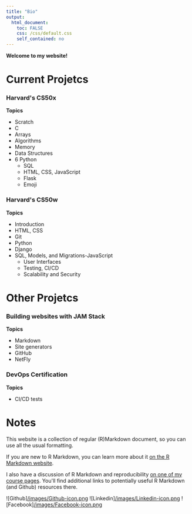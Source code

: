 ```yaml
---
title: "Bio"
output: 
  html_document:
    toc: FALSE
    css: /css/default.css
    self_contained: no  
---
```


<link rel="stylesheet" type="text/css" media="all" href="/css/default.css" />

**Welcome to my website!**


# Current Projetcs

### Harvard's CS50x
**Topics**

- Scratch
- C
- Arrays
- Algorithms
- Memory
- Data Structures
- 6 Python
  - SQL
  - HTML, CSS, JavaScript
  - Flask
  - Emoji

### Harvard's CS50w
**Topics**

- Introduction
- HTML, CSS
- Git
- Python
- Django
- SQL, Models, and Migrations-JavaScript
  - User Interfaces
  - Testing, CI/CD
  - Scalability and Security

# Other Projetcs

### Building websites with JAM Stack
**Topics**

- Markdown
- Site generators
- GitHub
- NetFly

### DevOps Certification
**Topics**

- CI/CD tests

# Notes

This website is a collection of regular (R)Markdown document, so you can use all the usual formatting.

If you are new to R Markdown, you can learn more about it [on the R Markdown website](https://rmarkdown.rstudio.com/). 

I also have a discussion of R Markdown and reproducibility [on one of my course pages](https://andreashandel.github.io/MADAcourse/1e_ToolsforReproducibility.html). You'll find additional links to potentially useful R Markdown (and Github) resources there.

![Github][/images/Github-icon.png](https://github.com/rolandougalde)
![Linkedin][/images/Linkedin-icon.png](https://www.linkedin.com/in/rolando-ugalde-327a4a76/)
![Facebook][/images/Facebook-icon.png](https://www.facebook.com/rolando.ugalde)


